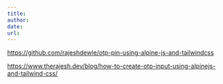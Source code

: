 ```yaml
---
title: 
author: 
date: 
url: 
---
```

https://github.com/rajeshdewle/otp-pin-using-alpine-js-and-tailwindcss

https://www.therajesh.dev/blog/how-to-create-otp-input-using-alpinejs-and-tailwind-css/